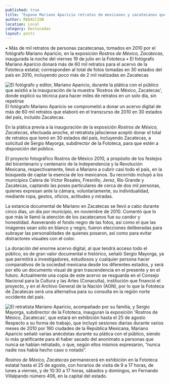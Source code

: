 ```yaml
---
published: true
title: "Expone Mariano Aparicio retratos de mexicanos y zacatecanos que muestran la esencia de la actual sociedad "
author: REDACCION
location: Local
category: Destacadas
layout: posts
---
```


•	Más de mil retratos de personas zacatecanas, tomados en 2010 por el fotógrafo Mariano Aparicio, en la exposición _Rostros de México, Zacatecas_, inaugurada la noche del viernes 19 de julio en la Fototeca
•	El fotógrafo Mariano Aparicio donará más de 60 mil retratos para el acervo de la Fototeca estatal; corresponden al total de fotos tomadas en 30 estados del país en 2010, incluyendo poco más de 2 mil realizadas en Zacatecas
 
![El fotógrafo y editor, Mariano Aparicio, durante la plática con el público que asistió a la inauguración de la muestra 'Rostros de México, Zacatecas', donde explicó su técnica para hacer miles de retratos en un solo día, sin repetirse](http://i.imgur.com/I3iaRxHm.jpg)El fotógrafo Mariano Aparicio se comprometió a donar un acervo digital de más de 60 mil retratos que elaboró en el transcurso de 2010 en 30 estados del país, incluido Zacatecas.

En la plática previa a la inauguración de la exposición _Rostros de México, Zacatecas_, efectuada anoche, el retratista jalisciense aceptó donar el total de retratos que tomó en 30 estados del país, incluyendo Zacatecas, a solicitud de Sergio Mayorga, subdirector de la Fototeca, para que estén a disposición del público.

El proyecto fotográfico Rostros de México 2010, a propósito de los festejos del bicentenario y centenario de la Independencia y la Revolución Mexicana, respectivamente, llevó a Mariano a cubrir casi todo el país, en la búsqueda de captar la esencia de los mexicanos. Su recorrido incluyó a los municipios Calera de Víctor Rosales, Fresnillo, Jerez, Río Grande y Zacatecas, captando las poses particulares de cerca de dos mil personas, quienes expresan ante la cámara, voluntariamente, su individualidad, mediante ropa, gestos, oficios, actitudes y miradas.

La estancia documental de Mariano en Zacatecas se llevó a cabo durante cinco días, un día por municipio, en noviembre de 2010. Comentó que lo que más le llamó la atención de los zacatecanos fue su candor y honestidad. Aseverando el fondo negro de las fotos, así como el que las imágenes sean sólo en blanco y negro, fueron elecciones deliberadas para subrayar las personalidades de quienes posaron, así como para evitar distractores visuales con el color.

La donación del enorme acervo digital, al que tendrá acceso todo el público, es de gran valor documental e histórico, señaló Sergio Mayorga, ya que permitirá a investigadores, estudiosos y cualquier persona hacer comparativos de la sociedad mexicana desde los diferentes estados, y será por ello un documento visual de gran trascendencia en el presente y en el futuro. Actualmente una copia de este acervo se resguarda en el Consejo Nacional para la Cultura y las Artes (Conaculta), institución que financió el proyecto, y en el Archivo General de la Nación (AGN), por lo que la Fototeca de Zacatecas será una alternativa para su consulta en la región norte occidente del país.

![El retratista Mariano Aparicio, acompañado por su familia, y Sergio Mayorga, subdirector de la Fototeca,  inauguran la exposición 'Rostros de México,  Zacatecas', que estará en exhibición hasta el 25 de agosto](http://i.imgur.com/T2lKKhrm.jpg)Respecto a su forma de trabajo, que incluyó sesiones diarias durante varios meses de 2010 por 160 ciudades de la República Mexicana, Mariano Aparicio señaló varias anécdotas durante su plática con el público, siendo lo más gratificante para él haber sacado del anonimato a personas que nunca se habían retratado, o que, según ellos mismos expresaron, “nunca nadie nos había hecho caso o notado”.

_Rostros de México, Zacatecas_ permanecerá en exhibición en la Fototeca estatal hasta el 25 de agosto, con horarios de visita de 9 a 17 horas, de lunes a viernes, y de 10:30 a 17 horas, sábados y domingos, en Fernando Villalpando número 406, en la capital del estado.
